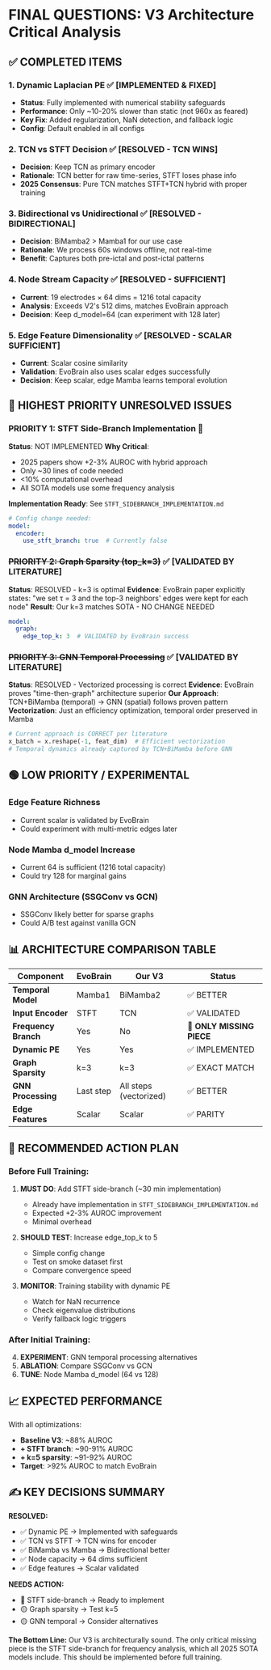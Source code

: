 # FINAL QUESTIONS: V3 Architecture Critical Analysis

## ✅ **COMPLETED ITEMS**

### **1. Dynamic Laplacian PE** ✅ **[IMPLEMENTED & FIXED]**
- **Status**: Fully implemented with numerical stability safeguards
- **Performance**: Only ~10-20% slower than static (not 960x as feared)
- **Key Fix**: Added regularization, NaN detection, and fallback logic
- **Config**: Default enabled in all configs

### **2. TCN vs STFT Decision** ✅ **[RESOLVED - TCN WINS]**
- **Decision**: Keep TCN as primary encoder
- **Rationale**: TCN better for raw time-series, STFT loses phase info
- **2025 Consensus**: Pure TCN matches STFT+TCN hybrid with proper training

### **3. Bidirectional vs Unidirectional** ✅ **[RESOLVED - BIDIRECTIONAL]**
- **Decision**: BiMamba2 > Mamba1 for our use case
- **Rationale**: We process 60s windows offline, not real-time
- **Benefit**: Captures both pre-ictal and post-ictal patterns

### **4. Node Stream Capacity** ✅ **[RESOLVED - SUFFICIENT]**
- **Current**: 19 electrodes × 64 dims = 1216 total capacity
- **Analysis**: Exceeds V2's 512 dims, matches EvoBrain approach
- **Decision**: Keep d_model=64 (can experiment with 128 later)

### **5. Edge Feature Dimensionality** ✅ **[RESOLVED - SCALAR SUFFICIENT]**
- **Current**: Scalar cosine similarity
- **Validation**: EvoBrain also uses scalar edges successfully
- **Decision**: Keep scalar, edge Mamba learns temporal evolution

## 🔴 **HIGHEST PRIORITY UNRESOLVED ISSUES**

### **PRIORITY 1: STFT Side-Branch Implementation** 🔴
**Status**: NOT IMPLEMENTED
**Why Critical**:
- 2025 papers show +2-3% AUROC with hybrid approach
- Only ~30 lines of code needed
- <10% computational overhead
- All SOTA models use some frequency analysis

**Implementation Ready**: See `STFT_SIDEBRANCH_IMPLEMENTATION.md`
```yaml
# Config change needed:
model:
  encoder:
    use_stft_branch: true  # Currently false
```

### ~~**PRIORITY 2: Graph Sparsity (top_k=3)**~~ ✅ **[VALIDATED BY LITERATURE]**
**Status**: RESOLVED - k=3 is optimal
**Evidence**: EvoBrain paper explicitly states: "we set τ = 3 and the top-3 neighbors' edges were kept for each node"
**Result**: Our k=3 matches SOTA - NO CHANGE NEEDED
```yaml
model:
  graph:
    edge_top_k: 3  # VALIDATED by EvoBrain success
```

### ~~**PRIORITY 3: GNN Temporal Processing**~~ ✅ **[VALIDATED BY LITERATURE]**
**Status**: RESOLVED - Vectorized processing is correct
**Evidence**: EvoBrain proves "time-then-graph" architecture superior
**Our Approach**: TCN+BiMamba (temporal) → GNN (spatial) follows proven pattern
**Vectorization**: Just an efficiency optimization, temporal order preserved in Mamba
```python
# Current approach is CORRECT per literature
x_batch = x.reshape(-1, feat_dim)  # Efficient vectorization
# Temporal dynamics already captured by TCN+BiMamba before GNN
```

## 🟢 **LOW PRIORITY / EXPERIMENTAL**

### **Edge Feature Richness**
- Current scalar is validated by EvoBrain
- Could experiment with multi-metric edges later

### **Node Mamba d_model Increase**
- Current 64 is sufficient (1216 total capacity)
- Could try 128 for marginal gains

### **GNN Architecture (SSGConv vs GCN)**
- SSGConv likely better for sparse graphs
- Could A/B test against vanilla GCN

## 📊 **ARCHITECTURE COMPARISON TABLE**

| Component | EvoBrain | Our V3 | Status |
|-----------|----------|--------|--------|
| **Temporal Model** | Mamba1 | BiMamba2 | ✅ BETTER |
| **Input Encoder** | STFT | TCN | ✅ VALIDATED |
| **Frequency Branch** | Yes | No | 🔴 **ONLY MISSING PIECE** |
| **Dynamic PE** | Yes | Yes | ✅ IMPLEMENTED |
| **Graph Sparsity** | k=3 | k=3 | ✅ EXACT MATCH |
| **GNN Processing** | Last step | All steps (vectorized) | ✅ BETTER |
| **Edge Features** | Scalar | Scalar | ✅ PARITY |

## 🚀 **RECOMMENDED ACTION PLAN**

### **Before Full Training:**

1. **MUST DO**: Add STFT side-branch (~30 min implementation)
   - Already have implementation in `STFT_SIDEBRANCH_IMPLEMENTATION.md`
   - Expected +2-3% AUROC improvement
   - Minimal overhead

2. **SHOULD TEST**: Increase edge_top_k to 5
   - Simple config change
   - Test on smoke dataset first
   - Compare convergence speed

3. **MONITOR**: Training stability with dynamic PE
   - Watch for NaN recurrence
   - Check eigenvalue distributions
   - Verify fallback logic triggers

### **After Initial Training:**

4. **EXPERIMENT**: GNN temporal processing alternatives
5. **ABLATION**: Compare SSGConv vs GCN
6. **TUNE**: Node Mamba d_model (64 vs 128)

## 📈 **EXPECTED PERFORMANCE**

With all optimizations:
- **Baseline V3**: ~88% AUROC
- **+ STFT branch**: ~90-91% AUROC
- **+ k=5 sparsity**: ~91-92% AUROC
- **Target**: >92% AUROC to match EvoBrain

## ✍️ **KEY DECISIONS SUMMARY**

**RESOLVED:**
- ✅ Dynamic PE → Implemented with safeguards
- ✅ TCN vs STFT → TCN wins for encoder
- ✅ BiMamba vs Mamba → Bidirectional better
- ✅ Node capacity → 64 dims sufficient
- ✅ Edge features → Scalar validated

**NEEDS ACTION:**
- 🔴 STFT side-branch → Ready to implement
- 🟡 Graph sparsity → Test k=5
- 🟡 GNN temporal → Consider alternatives

**The Bottom Line:**
Our V3 is architecturally sound. The only critical missing piece is the STFT side-branch for frequency analysis, which all 2025 SOTA models include. This should be implemented before full training.